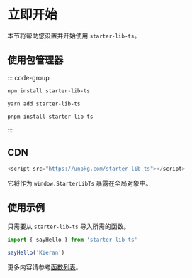 # 立即开始

本节将帮助您设置并开始使用 `starter-lib-ts`。

## 使用包管理器

::: code-group

```sh [npm]
npm install starter-lib-ts
```

```sh [yarn]
yarn add starter-lib-ts
```

```sh [pnpm]
pnpm install starter-lib-ts
```
:::

## CDN

```js
<script src="https://unpkg.com/starter-lib-ts"></script>
```

它将作为 `window.StarterLibTs` 暴露在全局对象中。

## 使用示例

只需要从 `starter-lib-ts` 导入所需的函数。

```js
import { sayHello } from 'starter-lib-ts'

sayHello('Kieran')
```

更多内容请参考[函数列表](/functions/index)。
